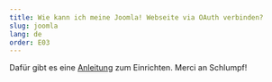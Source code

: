 ```yaml
---
title: Wie kann ich meine Joomla! Webseite via OAuth verbinden? 
slug: joomla
lang: de
order: E03
---
```


Dafür gibt es eine [Anleitung](https://tech.spuur.ch/files/pdf/joomla-oauth-anleitung.pdf) zum Einrichten. Merci an Schlumpf!
